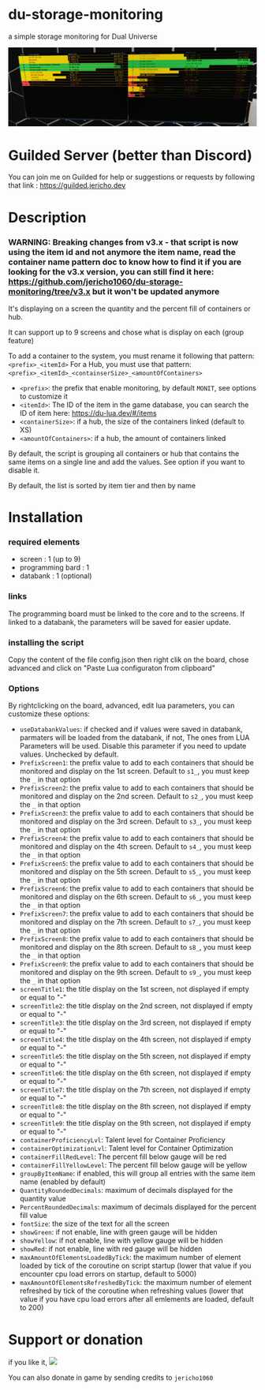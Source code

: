 # du-storage-monitoring
a simple storage monitoring for Dual Universe

![Img001](https://github.com/Jericho1060/du-storage-monitoring/blob/main/du-storage-monitoring.png?raw=true)

# Guilded Server (better than Discord)

You can join me on Guilded for help or suggestions or requests by following that link : https://guilded.jericho.dev

# Description

### WARNING: Breaking changes from v3.x - that script is now using the item id and not anymore the item name, read the container name pattern doc to know how to find it if you are looking for the v3.x version, you can still find it here: https://github.com/jericho1060/du-storage-monitoring/tree/v3.x but it won't be updated anymore

It's displaying on a screen the quantity and the percent fill of containers or hub.

It can support up to 9 screens and chose what is display on each (group feature)

To add a container to the system, you must rename it following that pattern: `<prefix>_<itemId>`
For a Hub, you must use that pattern: `<prefix>_<itemId>_<containserSize>_<amountOfContainers>`

- `<prefix>`: the prefix that enable monitoring, by default `MONIT`, see options to customize it
- `<itemId>`: The ID of the item in the game database, you can search the ID of item here: https://du-lua.dev/#/items
- `<containerSize>`: if a hub, the size of the containers linked (default to XS)
- `<amountOfContainers>`: if a hub, the amount of containers linked

By default, the script is grouping all containers or hub that contains the same items on a single line and add the values. See option if you want to disable it.

By default, the list is sorted by item tier and then by name

# Installation

### required elements
 
 - screen : 1 (up to 9)
 - programming bard : 1
 - databank : 1 (optional)
 
### links

The programming board must be linked to the core and to the screens.
If linked to a databank, the parameters will be saved for easier update.

### installing the script

Copy the content of the file config.json then right clik on the board, chose advanced and click on "Paste Lua configuraton from clipboard"

### Options

By rightclicking on the board, advanced, edit lua parameters, you can customize these options:

- `useDatabankValues`: if checked and if values were saved in databank, parmaters will be loaded from the databank, if not, The ones from LUA Parameters will be used. Disable this parameter if you need to update values. Unchecked by default. 
- `PrefixScreen1`: the prefix value to add to each containers that should be monitored and display on the 1st screen. Default to `s1_`, you must keep the `_` in that option
- `PrefixScreen2`: the prefix value to add to each containers that should be monitored and display on the 2nd screen. Default to `s2_`, you must keep the `_` in that option
- `PrefixScreen3`: the prefix value to add to each containers that should be monitored and display on the 3rd screen. Default to `s3_`, you must keep the `_` in that option
- `PrefixScreen4`: the prefix value to add to each containers that should be monitored and display on the 4th screen. Default to `s4_`, you must keep the `_` in that option
- `PrefixScreen5`: the prefix value to add to each containers that should be monitored and display on the 5th screen. Default to `s5_`, you must keep the `_` in that option
- `PrefixScreen6`: the prefix value to add to each containers that should be monitored and display on the 6th screen. Default to `s6_`, you must keep the `_` in that option
- `PrefixScreen7`: the prefix value to add to each containers that should be monitored and display on the 7th screen. Default to `s7_`, you must keep the `_` in that option
- `PrefixScreen8`: the prefix value to add to each containers that should be monitored and display on the 8th screen. Default to `s8_`, you must keep the `_` in that option
- `PrefixScreen9`: the prefix value to add to each containers that should be monitored and display on the 9th screen. Default to `s9_`, you must keep the `_` in that option 
- `screenTitle1`: the title display on the 1st screen, not displayed if empty or equal to "-"
- `screenTitle2`: the title display on the 2nd screen, not displayed if empty or equal to "-"
- `screenTitle3`: the title display on the 3rd screen, not displayed if empty or equal to "-"
- `screenTitle4`: the title display on the 4th screen, not displayed if empty or equal to "-"
- `screenTitle5`: the title display on the 5th screen, not displayed if empty or equal to "-"
- `screenTitle6`: the title display on the 6th screen, not displayed if empty or equal to "-"
- `screenTitle7`: the title display on the 7th screen, not displayed if empty or equal to "-"
- `screenTitle8`: the title display on the 8th screen, not displayed if empty or equal to "-"
- `screenTitle9`: the title display on the 9th screen, not displayed if empty or equal to "-"
- `containerProficiencyLvl`: Talent level for Container Proficiency
- `containerOptimizationLvl`: Talent level for Container Optimization
- `containerFillRedLevel`: The percent fill below gauge will be red
- `containerFillYellowLevel`: The percent fill below gauge will be yellow
- `groupByItemName`: if enabled, this will group all entries with the same item name (enabled by default)
- `QuantityRoundedDecimals`: maximum of decimals displayed for the quantity value
- `PercentRoundedDecimals`: maximum of decimals displayed for the percent fill value
- `fontSize`: the size of the text for all the screen
- `showGreen`: if not enable, line with green gauge will be hidden
- `showYellow`: if not enable, line with yellow gauge will be hidden
- `showRed`: if not enable, line with red gauge will be hidden
- `maxAmountOfElementsLoadedByTick`: the maximum number of element loaded by tick of the coroutine on script startup (lower that value if you encounter cpu load errors on startup, default to 5000)
- `maxAmountOfElementsRefreshedByTick`: the maximum number of element refreshed by tick of the coroutine when refreshing values (lower that value if you have cpu load errors after all emlements are loaded, default to 200)

# Support or donation

if you like it, [<img src="https://github.com/Jericho1060/DU-Industry-HUD/blob/main/ressources/images/ko-fi.png?raw=true" width="150">](https://ko-fi.com/jericho1060)

You can also donate in game by sending credits to `jericho1060`
